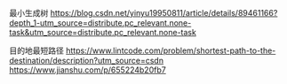 


最小生成树
https://blog.csdn.net/yinyu19950811/article/details/89461166?depth_1-utm_source=distribute.pc_relevant.none-task&utm_source=distribute.pc_relevant.none-task

目的地最短路径
https://www.lintcode.com/problem/shortest-path-to-the-destination/description?utm_source=csdn
https://www.jianshu.com/p/655224b20fb7

